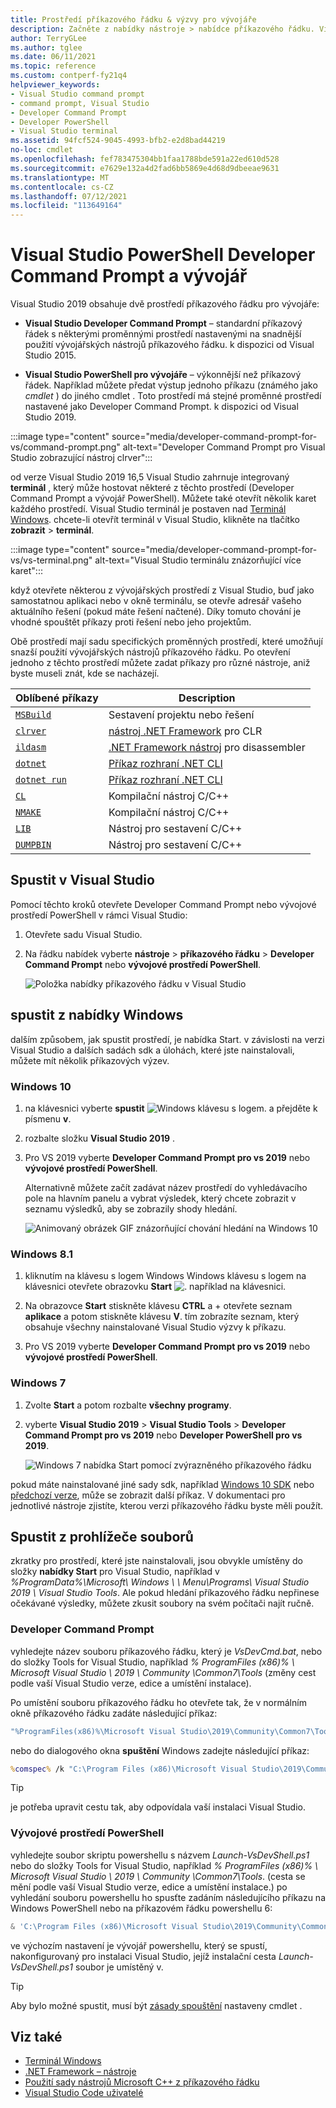 ```yaml
---
title: Prostředí příkazového řádku & výzvy pro vývojáře
description: Začněte z nabídky nástroje > nabídce příkazového řádku. Visual Studio Developer Command Prompt, vývojové prostředí PowerShell a terminál vám umožní snadněji používat nástroje .NET a C++.
author: TerryGLee
ms.author: tglee
ms.date: 06/11/2021
ms.topic: reference
ms.custom: contperf-fy21q4
helpviewer_keywords:
- Visual Studio command prompt
- command prompt, Visual Studio
- Developer Command Prompt
- Developer PowerShell
- Visual Studio terminal
ms.assetid: 94fcf524-9045-4993-bfb2-e2d8bad44219
no-loc: cmdlet
ms.openlocfilehash: fef783475304bb1faa1788bde591a22ed610d528
ms.sourcegitcommit: e7629e132a4d2fad6bb5869e4d68d9dbeeae9631
ms.translationtype: MT
ms.contentlocale: cs-CZ
ms.lasthandoff: 07/12/2021
ms.locfileid: "113649164"
---
```

# <a name="visual-studio-developer-command-prompt-and-developer-powershell"></a>Visual Studio PowerShell Developer Command Prompt a vývojář

Visual Studio 2019 obsahuje dvě prostředí příkazového řádku pro vývojáře:

- **Visual Studio Developer Command Prompt** – standardní příkazový řádek s některými proměnnými prostředí nastavenými na snadnější použití vývojářských nástrojů příkazového řádku. k dispozici od Visual Studio 2015.

- **Visual Studio PowerShell pro vývojáře** – výkonnější než příkazový řádek. Například můžete předat výstup jednoho příkazu (známého jako *cmdlet* ) do jiného cmdlet . Toto prostředí má stejné proměnné prostředí nastavené jako Developer Command Prompt. k dispozici od Visual Studio 2019.

:::image type="content" source="media/developer-command-prompt-for-vs/command-prompt.png" alt-text="Developer Command Prompt pro Visual Studio zobrazující nástroj clrver":::

od verze Visual Studio 2019 16,5 Visual Studio zahrnuje integrovaný **terminál** , který může hostovat některé z těchto prostředí (Developer Command Prompt a vývojář PowerShell). Můžete také otevřít několik karet každého prostředí. Visual Studio terminál je postaven nad [Terminál Windows](/windows/terminal/). chcete-li otevřít terminál v Visual Studio, klikněte na tlačítko **zobrazit**  >  **terminál**.

:::image type="content" source="media/developer-command-prompt-for-vs/vs-terminal.png" alt-text="Visual Studio terminálu znázorňující více karet":::

když otevřete některou z vývojářských prostředí z Visual Studio, buď jako samostatnou aplikaci nebo v okně terminálu, se otevře adresář vašeho aktuálního řešení (pokud máte řešení načtené). Díky tomuto chování je vhodné spouštět příkazy proti řešení nebo jeho projektům.

Obě prostředí mají sadu specifických proměnných prostředí, které umožňují snazší použití vývojářských nástrojů příkazového řádku. Po otevření jednoho z těchto prostředí můžete zadat příkazy pro různé nástroje, aniž byste museli znát, kde se nacházejí. 

|Oblíbené příkazy|Description|
|--|--|
|[`MSBuild`](../../msbuild/msbuild-command-line-reference.md)|Sestavení projektu nebo řešení|
|[`clrver`](/dotnet/framework/tools/clrver-exe-clr-version-tool)| [nástroj .NET Framework](/dotnet/framework/tools/index) pro CLR|
|[`ildasm`](/dotnet/framework/tools/ildasm-exe-il-disassembler)|[.NET Framework nástroj](/dotnet/framework/tools/index) pro disassembler|
|[`dotnet`](/dotnet/core/tools/dotnet)|[Příkaz rozhraní .NET CLI](/dotnet/core/tools/index)|
|[`dotnet run`](/dotnet/core/tools/dotnet-run)|[Příkaz rozhraní .NET CLI](/dotnet/core/tools/index)|
|[`CL`](/cpp/build/reference/compiler-command-line-syntax)|Kompilační nástroj C/C++|
|[`NMAKE`](/cpp/build/reference/running-nmake)|Kompilační nástroj C/C++|
|[`LIB`](/cpp/build/reference/lib-reference)| Nástroj pro sestavení C/C++|
|[`DUMPBIN`](/cpp/build/reference/dumpbin-reference)| Nástroj pro sestavení C/C++|


## <a name="start-in-visual-studio"></a>Spustit v Visual Studio

Pomocí těchto kroků otevřete Developer Command Prompt nebo vývojové prostředí PowerShell v rámci Visual Studio:

1. Otevřete sadu Visual Studio.

1. Na řádku nabídek vyberte **nástroje**  >  **příkazového řádku**  >  **Developer Command Prompt** nebo **vývojové prostředí PowerShell**.

   ![Položka nabídky příkazového řádku v Visual Studio](./media/developer-command-prompt-for-vs/vs-menu.png)

## <a name="start-from-windows-menu"></a>spustit z nabídky Windows

dalším způsobem, jak spustit prostředí, je nabídka Start. v závislosti na verzi Visual Studio a dalších sadách sdk a úlohách, které jste nainstalovali, můžete mít několik příkazových výzev. 

### <a name="windows-10"></a>Windows 10

1. na klávesnici vyberte **spustit** ![ Windows klávesu s logem.](./media/developer-command-prompt-for-vs/windows-logo-key-graphic.png) a přejděte k písmenu **v**.

1. rozbalte složku **Visual Studio 2019** .

1. Pro VS 2019 vyberte **Developer Command Prompt pro vs 2019** nebo **vývojové prostředí PowerShell**.

   Alternativně můžete začít zadávat název prostředí do vyhledávacího pole na hlavním panelu a vybrat výsledek, který chcete zobrazit v seznamu výsledků, aby se zobrazily shody hledání.

   ![Animovaný obrázek GIF znázorňující chování hledání na Windows 10](./media/developer-command-prompt-for-vs/windows-10-search.gif)

### <a name="windows-81"></a>Windows 8.1

1. kliknutím na klávesu s logem Windows Windows klávesu s logem na klávesnici otevřete obrazovku **Start** ![ .](./media/developer-command-prompt-for-vs/windows-logo-key-graphic.png) například na klávesnici.

1. Na obrazovce **Start** stiskněte klávesu **CTRL** a +  otevřete seznam **aplikace** a potom stiskněte klávesu **V**. tím zobrazíte seznam, který obsahuje všechny nainstalované Visual Studio výzvy k příkazu.

1. Pro VS 2019 vyberte **Developer Command Prompt pro vs 2019** nebo **vývojové prostředí PowerShell**.

### <a name="windows-7"></a>Windows 7

1. Zvolte **Start** a potom rozbalte **všechny programy**.

1. vyberte **Visual Studio 2019**  >  **Visual Studio Tools**  >  **Developer Command Prompt pro vs 2019** nebo **Developer PowerShell pro vs 2019**.

   ![Windows 7 nabídka Start pomocí zvýrazněného příkazového řádku](./media/developer-command-prompt-for-vs/windows-7-menu.png)

pokud máte nainstalované jiné sady sdk, například [Windows 10 SDK](https://developer.microsoft.com/windows/downloads/windows-10-sdk) nebo [předchozí verze](https://developer.microsoft.com/windows/downloads/sdk-archive), může se zobrazit další příkaz. V dokumentaci pro jednotlivé nástroje zjistíte, kterou verzi příkazového řádku byste měli použít.

## <a name="start-from-file-browser"></a>Spustit z prohlížeče souborů 

zkratky pro prostředí, které jste nainstalovali, jsou obvykle umístěny do složky **nabídky Start** pro Visual Studio, například v *%ProgramData%\Microsoft\ Windows \ \ Menu\Programs\ Visual Studio 2019 \ Visual Studio Tools*. Ale pokud hledání příkazového řádku nepřinese očekávané výsledky, můžete zkusit soubory na svém počítači najít ručně.

### <a name="developer-command-prompt"></a>Developer Command Prompt

vyhledejte název souboru příkazového řádku, který je *VsDevCmd.bat*, nebo do složky Tools for Visual Studio, například *% ProgramFiles (x86)% \ Microsoft Visual Studio \ 2019 \ Community \Common7\Tools* (změny cest podle vaší Visual Studio verze, edice a umístění instalace).

Po umístění souboru příkazového řádku ho otevřete tak, že v normálním okně příkazového řádku zadáte následující příkaz:

```cmd
"%ProgramFiles(x86)%\Microsoft Visual Studio\2019\Community\Common7\Tools\VsDevCmd.bat"
```

nebo do dialogového okna **spuštění** Windows zadejte následující příkaz:

```cmd
%comspec% /k "C:\Program Files (x86)\Microsoft Visual Studio\2019\Community\Common7\Tools\VsDevCmd.bat"
```

> [!TIP]
> je potřeba upravit cestu tak, aby odpovídala vaší instalaci Visual Studio.

### <a name="developer-powershell"></a>Vývojové prostředí PowerShell

vyhledejte soubor skriptu powershellu s názvem *Launch-VsDevShell.ps1* nebo do složky Tools for Visual Studio, například *% ProgramFiles (x86)% \ Microsoft Visual Studio \ 2019 \ Community \Common7\Tools*. (cesta se mění podle vaší Visual Studio verze, edice a umístění instalace.) po vyhledání souboru powershellu ho spusťte zadáním následujícího příkazu na Windows PowerShell nebo na příkazovém řádku powershellu 6:

```powershell
& 'C:\Program Files (x86)\Microsoft Visual Studio\2019\Community\Common7\Tools\Launch-VsDevShell.ps1'
```

ve výchozím nastavení je vývojář powershellu, který se spustí, nakonfigurovaný pro instalaci Visual Studio, jejíž instalační cesta *Launch-VsDevShell.ps1* soubor je umístěný v.

> [!TIP]
> Aby bylo možné spustit, musí být [zásady spouštění](/powershell/module/microsoft.powershell.core/about/about_execution_policies) nastaveny cmdlet .

## <a name="see-also"></a>Viz také

- [Terminál Windows](/windows/terminal/)
- [.NET Framework – nástroje](/dotnet/framework/tools/index)
- [Použití sady nástrojů Microsoft C++ z příkazového řádku](/cpp/build/building-on-the-command-line)
- [Visual Studio Code uživatelé](https://code.visualstudio.com/docs/cpp/config-msvc#:~:text=To%20open%20the%20Developer%20Command,item%20to%20open%20the%20prompt.)
